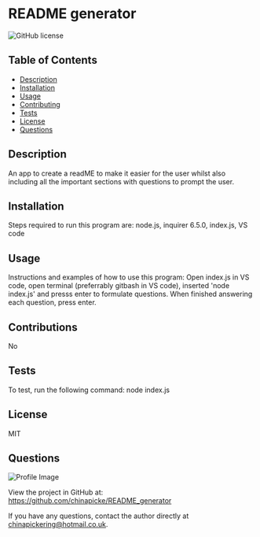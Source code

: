 
  
  # README generator

  ![GitHub license](https://img.shields.io/github/license/Naereen/StrapDown.js.svg)
  
  ## Table of Contents
  - [Description](#description)
  - [Installation](#installation)
  - [Usage](#usage)
  - [Contributing](#contributing)
  - [Tests](#tests)
  - [License](#license)
  - [Questions](#questions)

  ## Description
  An app to create a readME to make it easier for the user whilst also including all the important sections with questions to prompt the user.

  ## Installation
  Steps required to run this program are: node.js, inquirer 6.5.0, index.js, VS code
  
  ## Usage

  Instructions and examples of how to use this program: Open index.js in VS code, open terminal (preferrably gitbash in VS code), inserted 'node index.js' and presss enter to formulate questions. When finished answering each question, press enter.


  ## Contributions
  No

  ## Tests
  To test, run the following command: node index.js

  ## License
  MIT

  ## Questions
  
![Profile Image](https://github.com/chinapicke.png?size=50)
  
View the project in GitHub at: https://github.com/chinapicke/README_generator
  
If you have any questions, contact the author directly at chinapickering@hotmail.co.uk.
